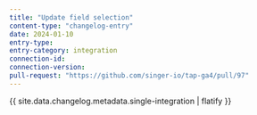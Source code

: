 ```yaml
---
title: "Update field selection"
content-type: "changelog-entry"
date: 2024-01-10
entry-type: 
entry-category: integration
connection-id: 
connection-version: 
pull-request: "https://github.com/singer-io/tap-ga4/pull/97"
---
```

{{ site.data.changelog.metadata.single-integration | flatify }}